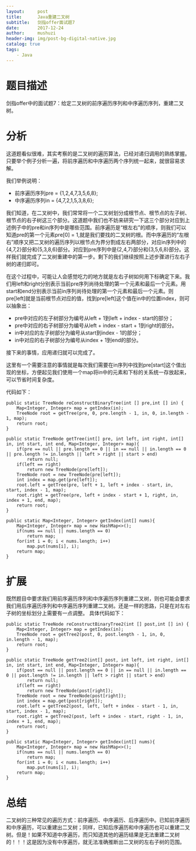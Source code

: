 ```yaml
---
layout:     post
title:      Java重建二叉树
subtitle:   剑指offer面试题7
date:       2017-12-24
author:     mushuzi
header-img: img/post-bg-digital-native.jpg
catalog: true
tags:
    - Java
--- 
```


# 题目描述
剑指offer中的面试题7：给定二叉树的前序遍历序列和中序遍历序列，重建二叉树。

# 分析
这道题看似很难，其实考察的是二叉树的遍历算法，已经对递归调用的熟练掌握。只要举个例子分析一遍，将前序遍历和中序遍历两个序列统一起来，就很容易求解。

我们举例说明：
* 前序遍历序列pre = {1,2,4,7,3,5,6,8};
* 中序遍历序列in = {4,7,2,1,5,3,8,6};

我们知道，在二叉树中，我们常常将一个二叉树划分成根节点、根节点的左子树、根节点的右子树这三个部分。这道题中我们也不妨来研究一下这三个部分对应到上述例子中的pre和in序列中是哪些范围。前序遍历是“根左右”的顺序，则我们可以知道pre的第一个元素pre[0] = 1,就是我们要找的二叉树的根。而中序遍历的“左根右”顺序又把二叉树的遍历序列以根节点为界分割成左右两部分，对应in序列中的{4,7,2}部分和{5,3,8,6}部分。对应到pre序列中是{2,4,7}部分和{3,5,6,8}部分。这样我们就完成了二叉树重建中的第一步。剩下的我们继续按照上述步骤进行左右子树的递归即可。

在这个过程中，可能让人会感觉吃力的地方就是左右子树如何用下标确定下来。我们用left和right分别表示当前pre序列尚待处理的第一个元素和最后一个元素。用start和end分别表示当前in序列尚待处理的第一个元素和最后一个元素。则pre[left]就是当前根节点对应的值，找到pre[left]这个值在in中的位置index，则可以抽象出：
* pre中对应的左子树部分为编号从left + 1到left + index - start的部分；
* pre中对应的右子树部分为编号从left + index - start + 1到right的部分。
* in中对应的左子树部分为编号从start到index - 1的部分；
* in中对应的右子树部分为编号从index + 1到end的部分。

接下来的事情，应用递归就可以完成了。

这里有一个需要注意的事情就是每次我们需要在in序列中找到pre[start]这个值出现的坐标，方便起见我们使用一个map将in中的元素和下标的关系统一存放起来，可以节省时间复杂度。

代码如下：

    public static TreeNode reConstructBinaryTree(int [] pre,int [] in) {
        Map<Integer, Integer> map = getIndex(in);
        TreeNode root = getTree(pre, 0, pre.length - 1, in, 0, in.length - 1, map);
        return root;
    }
    
    public static TreeNode getTree(int[] pre, int left, int right, int[] in, int start, int end, Map<Integer, Integer> map){
        if(pre == null || pre.length == 0 || in == null || in.length == 0 || pre.length != in.length || left > right || start > end)
            return null;
        if(left == right)
            return new TreeNode(pre[left]);
        TreeNode root = new TreeNode(pre[left]);
        int index = map.get(pre[left]);
        root.left = getTree(pre, left + 1, left + index - start, in, start, index - 1, map);
        root.right = getTree(pre, left + index - start + 1, right, in, index + 1, end, map);
        return root;
    }
    
    public static Map<Integer, Integer> getIndex(int[] nums){
        Map<Integer, Integer> map = new HashMap<>();
        if(nums == null || nums.length == 0)
            return map;
        for(int i = 0; i < nums.length; i++)
            map.put(nums[i], i);
        return map;
    }

# 扩展
既然题目中要求我们用前序遍历序列和中序遍历序列重建二叉树，则也可能会要求我们用后序遍历序列和中序遍历序列重建二叉树。还是一样的思路，只是在对左右子树的坐标划分上需要有一点调整。 具体代码如下：

    public static TreeNode reConstructBinaryTree2(int [] post,int [] in) {
        Map<Integer, Integer> map = getIndex(in);
        TreeNode root = getTree2(post, 0, post.length - 1, in, 0, in.length - 1, map);
        return root;
    }
    
    public static TreeNode getTree2(int[] post, int left, int right, int[] in, int start, int end, Map<Integer, Integer> map){
        if(post == null || post.length == 0 || in == null || in.length == 0 || post.length != in.length || left > right || start > end)
            return null;
        if(left == right)
            return new TreeNode(post[right]);
        TreeNode root = new TreeNode(post[right]);
        int index = map.get(post[right]);
        root.left = getTree2(post, left, left + index - start - 1, in, start, index - 1, map);
        root.right = getTree2(post, left + index - start, right - 1, in, index + 1, end, map);
        return root;
    }
    
    public static Map<Integer, Integer> getIndex(int[] nums){
        Map<Integer, Integer> map = new HashMap<>();
        if(nums == null || nums.length == 0)
            return map;
        for(int i = 0; i < nums.length; i++)
            map.put(nums[i], i);
        return map;
    }
    
# 总结
二叉树的三种常见的遍历方式：前序遍历、中序遍历、后序遍历中。已知前序遍历和中序遍历，可以重建出二叉树；同样，已知后序遍历和中序遍历也可以重建二叉树。但是！如果不知道中序遍历，而只知道其他的遍历结果是无法重建二叉树的！！！这是因为没有中序遍历，就无法准确推断出二叉树的左右子树的范围。

